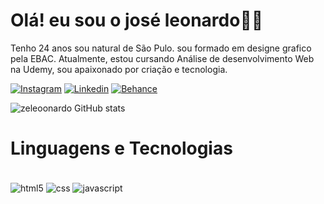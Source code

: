 # Olá! eu sou o josé leonardo👨‍💻
Tenho 24 anos sou natural de São Pulo. sou formado em designe grafico pela EBAC. Atualmente, estou cursando Análise de desenvolvimento Web na Udemy, sou apaixonado por criação e tecnologia.

[![Instagram](https://img.shields.io/badge/Instagram-E4405F?style=for-the-badge&logo=instagram&logoColor=white)](https://www.instagram.com/zeleoonardo)
[![Linkedin](https://img.shields.io/badge/LinkedIn-0077B5?style=for-the-badge&logo=linkedin&logoColor=white)](https://www.linkedin.com/in/jose-leonardo-souza-905b77259/)
[![Behance](https://img.shields.io/badge/-Behance-blue?style=for-the-badge&logo=behance&logoColor=white)](https://www.behance.net/josezieri1)

![zeleoonardo GitHub stats](https://github-readme-stats.vercel.app/api?username=zeleoonardo&show_icons=true&theme=dracula)



# Linguagens e Tecnologias

<div style="display:vinline_block"><br>
    <img align="center" alt="html5" src="https://img.shields.io/badge/HTML5-E34F26?style=for-the-badge&logo=html5&logoColor=white" />
     <img align="center" alt="css" src="https://img.shields.io/badge/CSS3-1572B6?style=for-the-badge&logo=css3&logoColor=white" />
      <img align="center" alt="javascript" src="https://img.shields.io/badge/JavaScript-F7DF1E?style=for-the-badge&logo=javascript&logoColor=black" />
</div>

